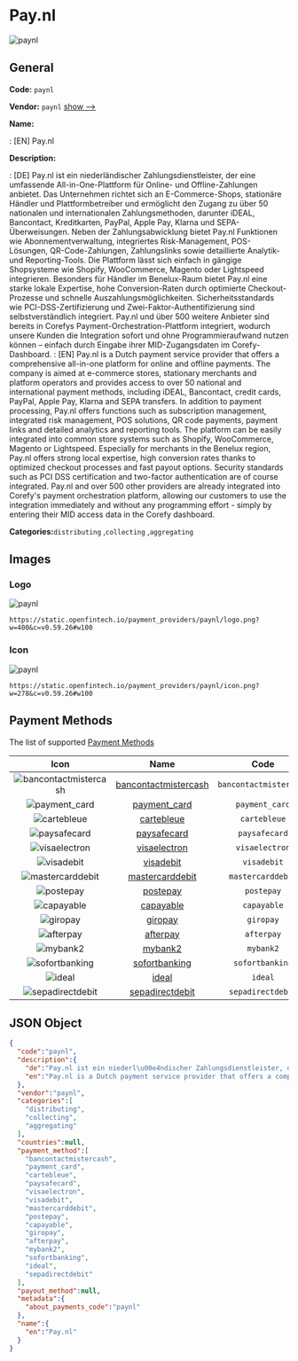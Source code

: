 
# Pay.nl 
![paynl](https://static.openfintech.io/payment_providers/paynl/logo.png?w=400&c=v0.59.26#w100)  

## General 
 
**Code:** `paynl` 
 
**Vendor:** `paynl` [show -->](/vendors/paynl/) 
 
**Name:** 
 
:	[EN] Pay.nl 
 
**Description:** 
 
: [DE] Pay.nl ist ein niederländischer Zahlungsdienstleister, der eine umfassende All-in-One-Plattform für Online- und Offline-Zahlungen anbietet. Das Unternehmen richtet sich an E-Commerce-Shops, stationäre Händler und Plattformbetreiber und ermöglicht den Zugang zu über 50 nationalen und internationalen Zahlungsmethoden, darunter iDEAL, Bancontact, Kreditkarten, PayPal, Apple Pay, Klarna und SEPA-Überweisungen. Neben der Zahlungsabwicklung bietet Pay.nl Funktionen wie Abonnementverwaltung, integriertes Risk-Management, POS-Lösungen, QR-Code-Zahlungen, Zahlungslinks sowie detaillierte Analytik- und Reporting-Tools. Die Plattform lässt sich einfach in gängige Shopsysteme wie Shopify, WooCommerce, Magento oder Lightspeed integrieren. Besonders für Händler im Benelux-Raum bietet Pay.nl eine starke lokale Expertise, hohe Conversion-Raten durch optimierte Checkout-Prozesse und schnelle Auszahlungsmöglichkeiten. Sicherheitsstandards wie PCI-DSS-Zertifizierung und Zwei-Faktor-Authentifizierung sind selbstverständlich integriert. Pay.nl und über 500 weitere Anbieter sind bereits in Corefys Payment-Orchestration-Plattform integriert, wodurch unsere Kunden die Integration sofort und ohne Programmieraufwand nutzen können – einfach durch Eingabe ihrer MID-Zugangsdaten im Corefy-Dashboard. 
: [EN] Pay.nl is a Dutch payment service provider that offers a comprehensive all-in-one platform for online and offline payments. The company is aimed at e-commerce stores, stationary merchants and platform operators and provides access to over 50 national and international payment methods, including iDEAL, Bancontact, credit cards, PayPal, Apple Pay, Klarna and SEPA transfers. In addition to payment processing, Pay.nl offers functions such as subscription management, integrated risk management, POS solutions, QR code payments, payment links and detailed analytics and reporting tools. The platform can be easily integrated into common store systems such as Shopify, WooCommerce, Magento or Lightspeed. Especially for merchants in the Benelux region, Pay.nl offers strong local expertise, high conversion rates thanks to optimized checkout processes and fast payout options. Security standards such as PCI DSS certification and two-factor authentication are of course integrated. Pay.nl and over 500 other providers are already integrated into Corefy's payment orchestration platform, allowing our customers to use the integration immediately and without any programming effort - simply by entering their MID access data in the Corefy dashboard. 
 
**Categories:**`distributing` ,`collecting` ,`aggregating` 
 

## Images 

### Logo 
 
![paynl](https://static.openfintech.io/payment_providers/paynl/logo.png?w=400&c=v0.59.26#w100)  

```
https://static.openfintech.io/payment_providers/paynl/logo.png?w=400&c=v0.59.26#w100
```  

### Icon 
 
![paynl](https://static.openfintech.io/payment_providers/paynl/icon.png?w=278&c=v0.59.26#w100)  

```
https://static.openfintech.io/payment_providers/paynl/icon.png?w=278&c=v0.59.26#w100
```  

## Payment Methods 
 
The list of supported [Payment Methods](/payment-methods/) 

|Icon|Name|Code| 
|:---:|:---:|:---:| 
|![bancontactmistercash](https://static.openfintech.io/payment_methods/bancontactmistercash/icon.png?w=278&c=v0.59.26#w100) |[bancontactmistercash](/payment-methods/bancontactmistercash/)|`bancontactmistercash`| 
|![payment_card](https://static.openfintech.io/payment_methods/payment_card/icon.svg?w=278&c=v0.59.26#w100) |[payment_card](/payment-methods/payment_card/)|`payment_card`| 
|![cartebleue](https://static.openfintech.io/payment_methods/cartebleue/icon.png?w=278&c=v0.59.26#w100) |[cartebleue](/payment-methods/cartebleue/)|`cartebleue`| 
|![paysafecard](https://static.openfintech.io/payment_methods/paysafecard/icon.svg?w=278&c=v0.59.26#w100) |[paysafecard](/payment-methods/paysafecard/)|`paysafecard`| 
|![visaelectron](https://static.openfintech.io/payment_methods/visaelectron/icon.png?w=278&c=v0.59.26#w100) |[visaelectron](/payment-methods/visaelectron/)|`visaelectron`| 
|![visadebit](https://static.openfintech.io/payment_methods/visadebit/icon.png?w=278&c=v0.59.26#w100) |[visadebit](/payment-methods/visadebit/)|`visadebit`| 
|![mastercarddebit](https://static.openfintech.io/payment_methods/mastercarddebit/icon.png?w=278&c=v0.59.26#w100) |[mastercarddebit](/payment-methods/mastercarddebit/)|`mastercarddebit`| 
|![postepay](https://static.openfintech.io/payment_methods/postepay/icon.png?w=278&c=v0.59.26#w100) |[postepay](/payment-methods/postepay/)|`postepay`| 
|![capayable](https://static.openfintech.io/payment_methods/capayable/icon.png?w=278&c=v0.59.26#w100) |[capayable](/payment-methods/capayable/)|`capayable`| 
|![giropay](https://static.openfintech.io/payment_methods/giropay/icon.svg?w=278&c=v0.59.26#w100) |[giropay](/payment-methods/giropay/)|`giropay`| 
|![afterpay](https://static.openfintech.io/payment_methods/afterpay/icon.png?w=278&c=v0.59.26#w100) |[afterpay](/payment-methods/afterpay/)|`afterpay`| 
|![mybank2](https://static.openfintech.io/payment_methods/mybank2/icon.png?w=278&c=v0.59.26#w100) |[mybank2](/payment-methods/mybank2/)|`mybank2`| 
|![sofortbanking](https://static.openfintech.io/payment_methods/sofortbanking/icon.svg?w=278&c=v0.59.26#w100) |[sofortbanking](/payment-methods/sofortbanking/)|`sofortbanking`| 
|![ideal](https://static.openfintech.io/payment_methods/ideal/icon.svg?w=278&c=v0.59.26#w100) |[ideal](/payment-methods/ideal/)|`ideal`| 
|![sepadirectdebit](https://static.openfintech.io/payment_methods/sepadirectdebit/icon.svg?w=278&c=v0.59.26#w100) |[sepadirectdebit](/payment-methods/sepadirectdebit/)|`sepadirectdebit`| 
 

## JSON Object 

```json
{
  "code":"paynl",
  "description":{
    "de":"Pay.nl ist ein niederl\u00e4ndischer Zahlungsdienstleister, der eine umfassende All-in-One-Plattform f\u00fcr Online- und Offline-Zahlungen anbietet. Das Unternehmen richtet sich an E-Commerce-Shops, station\u00e4re H\u00e4ndler und Plattformbetreiber und erm\u00f6glicht den Zugang zu \u00fcber 50 nationalen und internationalen Zahlungsmethoden, darunter iDEAL, Bancontact, Kreditkarten, PayPal, Apple Pay, Klarna und SEPA-\u00dcberweisungen. Neben der Zahlungsabwicklung bietet Pay.nl Funktionen wie Abonnementverwaltung, integriertes Risk-Management, POS-L\u00f6sungen, QR-Code-Zahlungen, Zahlungslinks sowie detaillierte Analytik- und Reporting-Tools. Die Plattform l\u00e4sst sich einfach in g\u00e4ngige Shopsysteme wie Shopify, WooCommerce, Magento oder Lightspeed integrieren. Besonders f\u00fcr H\u00e4ndler im Benelux-Raum bietet Pay.nl eine starke lokale Expertise, hohe Conversion-Raten durch optimierte Checkout-Prozesse und schnelle Auszahlungsm\u00f6glichkeiten. Sicherheitsstandards wie PCI-DSS-Zertifizierung und Zwei-Faktor-Authentifizierung sind selbstverst\u00e4ndlich integriert. Pay.nl und \u00fcber 500 weitere Anbieter sind bereits in Corefys Payment-Orchestration-Plattform integriert, wodurch unsere Kunden die Integration sofort und ohne Programmieraufwand nutzen k\u00f6nnen \u2013 einfach durch Eingabe ihrer MID-Zugangsdaten im Corefy-Dashboard.",
    "en":"Pay.nl is a Dutch payment service provider that offers a comprehensive all-in-one platform for online and offline payments. The company is aimed at e-commerce stores, stationary merchants and platform operators and provides access to over 50 national and international payment methods, including iDEAL, Bancontact, credit cards, PayPal, Apple Pay, Klarna and SEPA transfers. In addition to payment processing, Pay.nl offers functions such as subscription management, integrated risk management, POS solutions, QR code payments, payment links and detailed analytics and reporting tools. The platform can be easily integrated into common store systems such as Shopify, WooCommerce, Magento or Lightspeed. Especially for merchants in the Benelux region, Pay.nl offers strong local expertise, high conversion rates thanks to optimized checkout processes and fast payout options. Security standards such as PCI DSS certification and two-factor authentication are of course integrated. Pay.nl and over 500 other providers are already integrated into Corefy's payment orchestration platform, allowing our customers to use the integration immediately and without any programming effort - simply by entering their MID access data in the Corefy dashboard."
  },
  "vendor":"paynl",
  "categories":[
    "distributing",
    "collecting",
    "aggregating"
  ],
  "countries":null,
  "payment_method":[
    "bancontactmistercash",
    "payment_card",
    "cartebleue",
    "paysafecard",
    "visaelectron",
    "visadebit",
    "mastercarddebit",
    "postepay",
    "capayable",
    "giropay",
    "afterpay",
    "mybank2",
    "sofortbanking",
    "ideal",
    "sepadirectdebit"
  ],
  "payout_method":null,
  "metadata":{
    "about_payments_code":"paynl"
  },
  "name":{
    "en":"Pay.nl"
  }
}
```  
